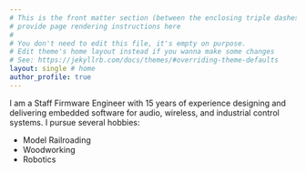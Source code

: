 ```yaml
---
# This is the front matter section (between the enclosing triple dashes), you can
# provide page rendering instructions here
#
# You don't need to edit this file, it's empty on purpose.
# Edit theme's home layout instead if you wanna make some changes
# See: https://jekyllrb.com/docs/themes/#overriding-theme-defaults
layout: single # home
author_profile: true
---
```


I am a Staff Firmware Engineer with 15 years of experience designing and delivering embedded software for audio, wireless, and industrial control systems. I pursue
several hobbies:
- Model Railroading
- Woodworking
- Robotics